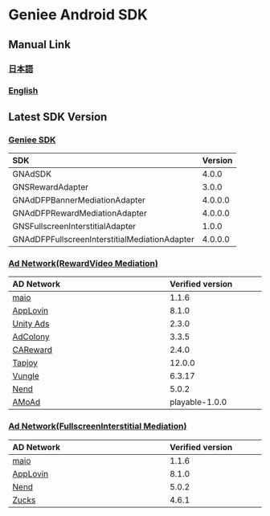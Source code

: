 # Geniee Android SDK

## Manual Link

### [日本語](SDK-Manual-ja.md)

### [English](SDK-Manual-en.md)

## Latest SDK Version
### [Geniee SDK](https://github.com/geniee-ssp/Geniee-Android-SDK/wiki/Install-Android-SDK)

|SDK| Version |
|:--|:--|
|GNAdSDK| 4.0.0 |
|GNSRewardAdapter |3.0.0|
|GNAdDFPBannerMediationAdapter|4.0.0.0|
|GNAdDFPRewardMediationAdapter|4.0.0.0|
|GNSFullscreenInterstitialAdapter |1.0.0|
|GNAdDFPFullscreenInterstitialMediationAdapter|4.0.0.0|

### [Ad Network(RewardVideo Mediation)](https://github.com/geniee-ssp/Geniee-Android-SDK/wiki/RewardVideo-Ads-Integration-For-Android)

| AD Network　　　　　　　　　　　　　 | Verified version　　　　|
|:-----------|:------------|
| [maio](https://github.com/geniee-ssp/Geniee-Android-SDK/wiki/RewardVideo-Ads-Integration-ADNW-Maio-For-Android) | 1.1.6 |
| [AppLovin](https://github.com/geniee-ssp/Geniee-Android-SDK/wiki/RewardVideo-Ads-Integration-ADNW-Applovin-For-Android) | 8.1.0 | 
| [Unity Ads](https://github.com/geniee-ssp/Geniee-Android-SDK/wiki/RewardVideo-Ads-Integration-ADNW-UnityAds-For-Android) | 2.3.0 | 
| [AdColony](https://github.com/geniee-ssp/Geniee-Android-SDK/wiki/RewardVideo-Ads-Integration-ADNW-AdColony-For-Android) | 3.3.5 | 
| [CAReward](https://github.com/geniee-ssp/Geniee-Android-SDK/wiki/RewardVideo-Ads-Integration-ADNW-CAReward-For-Android) | 2.4.0 | 
| [Tapjoy](https://github.com/geniee-ssp/Geniee-Android-SDK/wiki/RewardVideo-Ads-Integration-ADNW-Tapjoy-For-Android) | 12.0.0 | 
| [Vungle](https://github.com/geniee-ssp/Geniee-Android-SDK/wiki/RewardVideo-Ads-Integration-ADNW-Vungle-For-Android) | 6.3.17 | 
| [Nend](https://github.com/geniee-ssp/Geniee-Android-SDK/wiki/RewardVideo-Ads-Integration-ADNW-Nend-For-Android) | 5.0.2 | 
| [AMoAd](https://github.com/geniee-ssp/Geniee-Android-SDK/wiki/RewardVideo-Ads-Integration-ADNW-Amoad-For-Android) | playable-1.0.0 | 

### [Ad Network(FullscreenInterstitial Mediation)](https://github.com/geniee-ssp/Geniee-Android-SDK/wiki/FullscreenInterstitial-Ads-Integration-For-Android)

| AD Network　　　　　　　　　　　　　 | Verified version　　　　|
|:-----------|:------------|
| [maio](https://github.com/geniee-ssp/Geniee-Android-SDK/wiki/FullscreenInterstitial-Ads-Integration-ADNW-Maio-For-Android) | 1.1.6 |
| [AppLovin](https://github.com/geniee-ssp/Geniee-Android-SDK/wiki/FullscreenInterstitial-Ads-Integration-ADNW-Applovin-For-Android) | 8.1.0 | 
| [Nend](https://github.com/geniee-ssp/Geniee-Android-SDK/wiki/FullscreenInterstitial-Ads-Integration-ADNW-Nend-For-Android) | 5.0.2 | 
| [Zucks](https://github.com/geniee-ssp/Geniee-Android-SDK/wiki/FullscreenInterstitial-Ads-Integration-ADNW-Zucks-For-Android) | 4.6.1 |  

